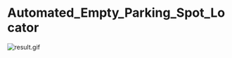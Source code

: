 # Automated_Empty_Parking_Spot_Locator
![result.gif](https://github.com/ahmednafis00/Automated_Empty_Parking_Spot_Locator/blob/main/result.gif)

